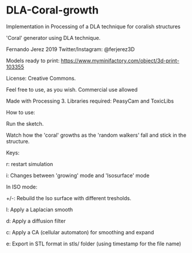 # DLA-Coral-growth
Implementation in Processing of a DLA technique for coralish structures

'Coral' generator using DLA technique.

 Fernando Jerez 2019 Twitter/Instagram: @ferjerez3D
 
 Models ready to print: https://www.myminifactory.com/object/3d-print-103355
 
  License: Creative Commons.
 
 Feel free to use, as you wish. Commercial use allowed
 
 Made with Processing 3. Libraries required: PeasyCam and ToxicLibs
 
 How to use:
 
 Run the sketch.
 
 Watch how the 'coral' growths as the 'random walkers' fall and stick in the structure.
 
 Keys:
 
 r: restart simulation
 
 i: Changes between 'growing' mode and 'Isosurface' mode
 
 In ISO mode:
 
 +/-: Rebuild the Iso surface with different tresholds.
 
 l: Apply a Laplacian smooth
 
 d: Apply a diffusion filter
 
 c: Apply a CA (cellular automaton) for smoothing and expand
 
 e: Export in STL format in stls/ folder (using timestamp for the file name)
 
